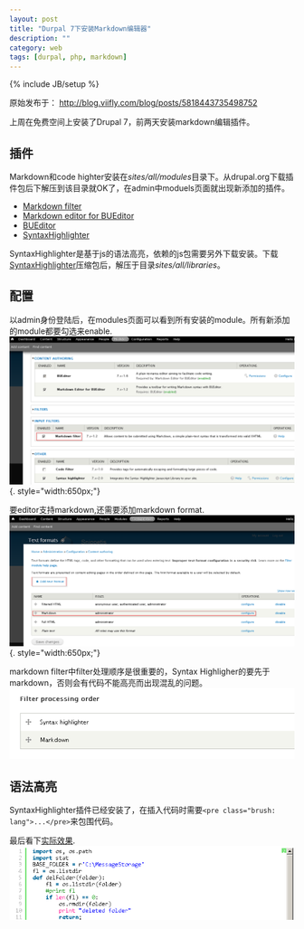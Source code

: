 ```yaml
---
layout: post
title: "Durpal 7下安装Markdown编辑器"
description: ""
category: web
tags: [durpal, php, markdown]
---
```

{% include JB/setup %}

原始发布于： http://blog.viifly.com/blog/posts/5818443735498752

上周在免费空间上安装了Drupal 7，前两天安装markdown编辑插件。


## 插件

Markdown和code highter安装在*sites/all/modules*目录下。从drupal.org下载插件包后下解压到该目录就OK了，在admin中moduels页面就出现新添加的插件。

 - [Markdown filter](https://drupal.org/project/markdown)
 - [Markdown editor for BUEditor](https://drupal.org/project/markdowneditor)
 - [BUEditor](https://drupal.org/project/bueditor)
 - [SyntaxHighlighter](https://drupal.org/project/syntaxhighlighter)

SyntaxHighlighter是基于js的语法高亮，依赖的js包需要另外下载安装。下载[SyntaxHighlighter](http://alexgorbatchev.com/SyntaxHighlighter/download/)压缩包后，解压于目录*sites/all/libraries*。

## 配置

以admin身份登陆后，在modules页面可以看到所有安装的module。所有新添加的module都要勾选来enable.
![Enable Modules][1]{. style="width:650px;"}

要editor支持markdown,还需要添加markdown format.
![Add Markdown Format][2]{. style="width:650px;"}

markdown filter中filter处理顺序是很重要的，Syntax Highligher的要先于markdown，否则会有代码不能高亮而出现混乱的问题。
![Filter Process Order][3]

## 语法高亮

SyntaxHighlighter插件已经安装了，在插入代码时需要`<pre class="brush: lang">...</pre>`来包围代码。

最后看下[实际效果][4].
![Syntax Hightlight][5]

  [1]: /images/post/drupal_config_modueles.png
  [2]: /images/post/drupal_add_format.png
  [3]: /images/post/drupal_md_filter_order.png
  [4]: http://snippetis.com/s/node/3
  [5]: /images/post/drupal_syntax_hl.png

